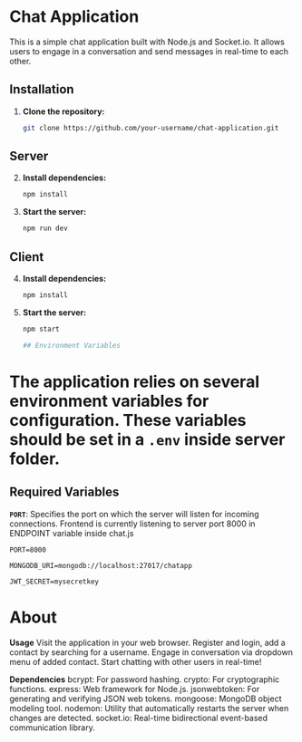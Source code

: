 # Chat Application

This is a simple chat application built with Node.js and Socket.io. It allows users to engage in a conversation and send messages in real-time to each other.

## Installation

1. **Clone the repository:**

   ```bash
   git clone https://github.com/your-username/chat-application.git

 ## Server
   
2. **Install dependencies:**

   ```bash
   npm install
3. **Start the server:**

   ```bash
   npm run dev

  ## Client
   
4. **Install dependencies:**

   ```bash
   npm install
5. **Start the server:**

   ```bash
   npm start

   ## Environment Variables

# The application relies on several environment variables for configuration. These variables should be set  in a `.env` inside server folder.

## Required Variables

 **`PORT`**: Specifies the port on which the server will listen for incoming connections. Frontend is currently listening to server port 8000 in ENDPOINT variable inside chat.js

   ```plaintext
   PORT=8000 

   MONGODB_URI=mongodb://localhost:27017/chatapp

   JWT_SECRET=mysecretkey
   ```



 # About
 
**Usage**
Visit the application in your web browser.
Register and login, add a contact by searching for a username.
Engage in conversation via dropdown menu of added contact.
Start chatting with other users in real-time!


**Dependencies**
bcrypt: For password hashing.
crypto: For cryptographic functions.
express: Web framework for Node.js.
jsonwebtoken: For generating and verifying JSON web tokens.
mongoose: MongoDB object modeling tool.
nodemon: Utility that automatically restarts the server when changes are detected.
socket.io: Real-time bidirectional event-based communication library.






